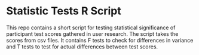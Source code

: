 # Statistic Tests R Script

This repo contains a short script for testing statistical significance of participant test scores gathered in user research. 
The script takes the scores from csv files. It contains F tests to check for differences in variance and T tests to test for actual differences between test scores.
